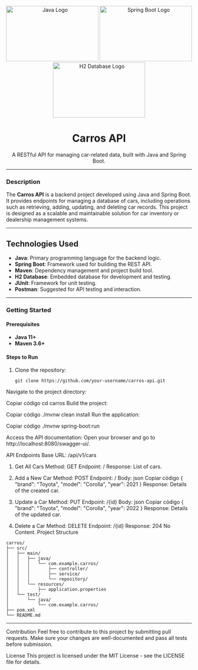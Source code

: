 <p align="center">
 <img src="https://upload.wikimedia.org/wikipedia/en/3/30/Java_programming_language_logo.svg" height="150" width="250" alt="Java Logo">  
 <img src="https://spring.io/images/spring-logo-2019-3cfb7c783edb3577c56b27fb5bf2fbc6.svg" height="150" width="250" alt="Spring Boot Logo"> 
 <img src="https://h2database.com/html/images/h2-logo-2.png" height="150" width="250" alt="H2 Database Logo">
</p>

<h1 align="center"> Carros API </h1>
<p align="center">A RESTful API for managing car-related data, built with Java and Spring Boot.</p>

---

### Description

The **Carros API** is a backend project developed using Java and Spring Boot. It provides endpoints for managing a database of cars, including operations such as retrieving, adding, updating, and deleting car records. This project is designed as a scalable and maintainable solution for car inventory or dealership management systems.

---

## **Technologies Used**

- **Java**: Primary programming language for the backend logic.
- **Spring Boot**: Framework used for building the REST API.
- **Maven**: Dependency management and project build tool.
- **H2 Database**: Embedded database for development and testing.
- **JUnit**: Framework for unit testing.
- **Postman**: Suggested for API testing and interaction.

---

### Getting Started

#### Prerequisites

- **Java 11+**
- **Maven 3.6+**

#### Steps to Run

1. Clone the repository:
   ```
   git clone https://github.com/your-username/carros-api.git

Navigate to the project directory:

Copiar código
cd carros
Build the project:

Copiar código
./mvnw clean install
Run the application:

Copiar código
./mvnw spring-boot:run

Access the API documentation:
Open your browser and go to http://localhost:8080/swagger-ui/.

API Endpoints
Base URL: /api/v1/cars

1. Get All Cars
Method: GET
Endpoint: /
Response: List of cars.

3. Add a New Car
Method: POST
Endpoint: /
Body:
json
Copiar código
{
  "brand": "Toyota",
  "model": "Corolla",
  "year": 2021
}
Response: Details of the created car.

5. Update a Car
Method: PUT
Endpoint: /{id}
Body:
json
Copiar código
{
  "brand": "Toyota",
  "model": "Corolla",
  "year": 2022
}
Response: Details of the updated car.

7. Delete a Car
Method: DELETE
Endpoint: /{id}
Response: 204 No Content.
Project Structure


 ```
carros/
├── src/
│   ├── main/
│   │   ├── java/
│   │   │   └── com.example.carros/
│   │   │       ├── controller/
│   │   │       ├── service/
│   │   │       └── repository/
│   │   └── resources/
│   │       ├── application.properties
│   └── test/
│       └── java/
│           └── com.example.carros/
├── pom.xml
└── README.md
 ```
---
Contribution
Feel free to contribute to this project by submitting pull requests. Make sure your changes are well-documented and pass all tests before submission.

License
This project is licensed under the MIT License - see the LICENSE file for details.




